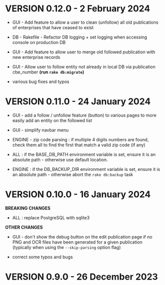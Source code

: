 # VERSION 0.12.0 - 2 February 2024

- GUI - Add feature to allow a user to clean (unfollow) all old publications of enterprises that have ceased to exist

- DB - Rakefile - Refactor DB logging + set logging when accessing console on production DB

- GUI - Add feature to allow user to merge old followed publication with new enterprise records

- GUI - Allow user to follow entity not already in local DB via publication cbe_number **(run `rake db:migrate`)**

- various bug fixes and typos

# VERSION 0.11.0 - 24 January 2024

- GUI - add a follow / unfollow feature (button) to various pages to more easily add an entity on the followed list

- GUI - simplify navbar menu

- ENGINE - zip code parsing : if multiple 4 digits numbers are found, check them all to find the first that match a valid zip code (if any)

- ALL : if the BASE_DB_PATH environment variable is set, ensure it is an absolute path - otherwise use default location.

- ENGINE : if the DB_BACKUP_DIR environment variable is set, ensure it is an absolute path - otherwise abort the `rake db:backup` task

# VERSION 0.10.0 - 16 January 2024

**BREAKING CHANGES**

- ALL : replace PostgreSQL with sqlite3

**OTHER CHANGES**

- GUI - don't show the debug button on the edit publication page if no PNG and OCR files have been generated for a given publication (typically when using the `--skip-parsing` option flag)

- correct some typos and bugs

# VERSION 0.9.0 - 26 December 2023
